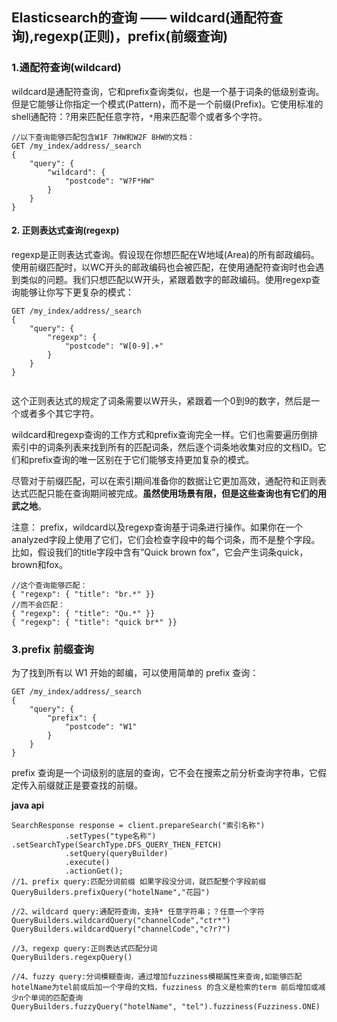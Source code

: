 ## Elasticsearch的查询 —— wildcard(通配符查询),regexp(正则)，prefix(前缀查询)

### 1.通配符查询(wildcard) 

wildcard是通配符查询，它和prefix查询类似，也是一个基于词条的低级别查询。但是它能够让你指定一个模式(Pattern)，而不是一个前缀(Prefix)。它使用标准的shell通配符：?用来匹配任意字符，`*`用来匹配零个或者多个字符。

```
//以下查询能够匹配包含W1F 7HW和W2F 8HW的文档：
GET /my_index/address/_search
{
    "query": {
        "wildcard": {
            "postcode": "W?F*HW" 
        }
    }
}
```

#### 2. 正则表达式查询(regexp)

regexp是正则表达式查询。假设现在你想匹配在W地域(Area)的所有邮政编码。使用前缀匹配时，以WC开头的邮政编码也会被匹配，在使用通配符查询时也会遇到类似的问题。我们只想匹配以W开头，紧跟着数字的邮政编码。使用regexp查询能够让你写下更复杂的模式：

```
GET /my_index/address/_search
{
    "query": {
        "regexp": {
            "postcode": "W[0-9].+" 
        }
    }
}


```

这个正则表达式的规定了词条需要以W开头，紧跟着一个0到9的数字，然后是一个或者多个其它字符。

wildcard和regexp查询的工作方式和prefix查询完全一样。它们也需要遍历倒排索引中的词条列表来找到所有的匹配词条，然后逐个词条地收集对应的文档ID。它们和prefix查询的唯一区别在于它们能够支持更加复杂的模式。

尽管对于前缀匹配，可以在索引期间准备你的数据让它更加高效，通配符和正则表达式匹配只能在查询期间被完成。**虽然使用场景有限，但是这些查询也有它们的用武之地**。

注意： 
prefix，wildcard以及regexp查询基于词条进行操作。如果你在一个analyzed字段上使用了它们，它们会检查字段中的每个词条，而不是整个字段。比如，假设我们的title字段中含有”Quick brown fox”，它会产生词条quick，brown和fox。

```
//这个查询能够匹配：
{ "regexp": { "title": "br.*" }}
//而不会匹配：
{ "regexp": { "title": "Qu.*" }} 
{ "regexp": { "title": "quick br*" }}
```

### 3.prefix 前缀查询

为了找到所有以 W1 开始的邮编，可以使用简单的 prefix 查询：

```
GET /my_index/address/_search
{
    "query": {
        "prefix": {
            "postcode": "W1"
        }
    }
}

```
prefix 查询是一个词级别的底层的查询，它不会在搜索之前分析查询字符串，它假定传入前缀就正是要查找的前缀。

**java api**

```
SearchResponse response = client.prepareSearch("索引名称")
            .setTypes("type名称")
.setSearchType(SearchType.DFS_QUERY_THEN_FETCH)
            .setQuery(queryBuilder)
            .execute()
            .actionGet();
//1、prefix query:匹配分词前缀 如果字段没分词，就匹配整个字段前缀
QueryBuilders.prefixQuery("hotelName","花园")

//2、wildcard query:通配符查询，支持* 任意字符串；？任意一个字符
QueryBuilders.wildcardQuery("channelCode","ctr*")
QueryBuilders.wildcardQuery("channelCode","c?r?")

//3、regexp query:正则表达式匹配分词
QueryBuilders.regexpQuery()

//4、fuzzy query:分词模糊查询，通过增加fuzziness模糊属性来查询,如能够匹配hotelName为tel前或后加一个字母的文档，fuzziness 的含义是检索的term 前后增加或减少n个单词的匹配查询
QueryBuilders.fuzzyQuery("hotelName", "tel").fuzziness(Fuzziness.ONE)
                       
```




